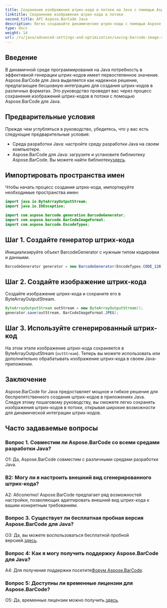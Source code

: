 ```yaml
---
title: Сохранение изображения штрих-кода в потоки на Java с помощью Aspose.BarCode
linktitle: Сохранение изображения штрих-кода в потоки
second_title: API Aspose.BarCode Java
description: Легко создавайте динамические штрих-коды с помощью Aspose.BarCode для Java. Следуйте нашему пошаговому руководству, чтобы сохранять изображения штрих-кодов в потоки.
type: docs
weight: 14
url: /ru/java/advanced-settings-and-optimization/saving-barcode-image-streams/
---
```

## Введение

В динамичной среде программирования на Java потребность в эффективной генерации штрих-кодов имеет первостепенное значение. Aspose.BarCode для Java выделяется как надежное решение, предлагающее бесшовную интеграцию для создания штрих-кодов в различных форматах. Это руководство проведет вас через процесс сохранения изображений штрих-кодов в потоки с помощью Aspose.BarCode для Java.

## Предварительные условия

Прежде чем углубляться в руководство, убедитесь, что у вас есть следующие предварительные условия:

- Среда разработки Java: настройте среду разработки Java на своем компьютере.
- Aspose.BarCode для Java: загрузите и установите библиотеку Aspose.BarCode. Вы можете найти библиотеку[здесь](https://releases.aspose.com/barcode/java/).

## Импортировать пространства имен

Чтобы начать процесс создания штрих-кода, импортируйте необходимые пространства имен:

```java
import java.io.ByteArrayOutputStream;
import java.io.IOException;

import com.aspose.barcode.generation.BarcodeGenerator;
import com.aspose.barcode.BarCodeImageFormat;
import com.aspose.barcode.EncodeTypes;
```

## Шаг 1. Создайте генератор штрих-кода

Инициализируйте объект BarcodeGenerator с нужным типом кодировки и данными.

```java
BarcodeGenerator generator = new BarcodeGenerator(EncodeTypes.CODE_128, "123456");
```

## Шаг 2. Создайте изображение штрих-кода

Создайте изображение штрих-кода и сохраните его в ByteArrayOutputStream.

```java
ByteArrayOutputStream outStream = new ByteArrayOutputStream();
generator.save(outStream, BarCodeImageFormat.JPEG);
```

## Шаг 3. Используйте сгенерированный штрих-код

На этом этапе изображение штрих-кода сохраняется в ByteArrayOutputStream (`outStream`). Теперь вы можете использовать или дополнительно обрабатывать изображение штрих-кода в своем Java-приложении.

## Заключение

Aspose.BarCode for Java предоставляет мощное и гибкое решение для беспрепятственного создания штрих-кодов в приложениях Java. Следуя этому пошаговому руководству, вы сможете легко сохранять изображения штрих-кодов в потоки, открывая широкие возможности для динамической интеграции штрих-кодов.

## Часто задаваемые вопросы

### Вопрос 1. Совместим ли Aspose.BarCode со всеми средами разработки Java?

О1: Да, Aspose.BarCode совместим с различными средами разработки Java.

### В2: Могу ли я настроить внешний вид сгенерированного штрих-кода?

А2: Абсолютно! Aspose.BarCode предлагает ряд возможностей настройки, позволяющих адаптировать внешний вид штрих-кода к вашим конкретным требованиям.

### Вопрос 3. Существует ли бесплатная пробная версия Aspose.BarCode для Java?

 О3: Да, вы можете воспользоваться бесплатной пробной версией.[здесь](https://releases.aspose.com/).

### Вопрос 4: Как я могу получить поддержку Aspose.BarCode для Java?

 A4: Для получения поддержки посетите[Форум Aspose.BarCode](https://forum.aspose.com/c/barcode/13).

### Вопрос 5: Доступны ли временные лицензии для Aspose.BarCode?

 О5: Да, временные лицензии можно получить.[здесь](https://purchase.aspose.com/temporary-license/).